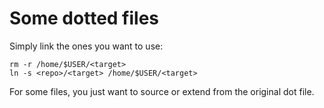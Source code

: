 # Some dotted files

Simply link the ones you want to use:

    rm -r /home/$USER/<target>
    ln -s <repo>/<target> /home/$USER/<target>

For some files, you just want to source or extend from the original dot file.
